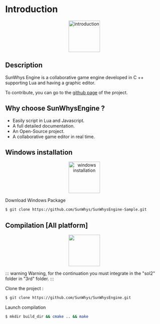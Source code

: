 # Introduction
<p align="center">
  <img alt="introduction" height="100" src="https://cdn.discordapp.com/attachments/698261922700853273/703353528780980609/logo_idee_3_.png">
</p>

## Description
SunWhys Engine is a collaborative game engine developed in C ++ supporting Lua and having a graphic editor.

To contribute, you can go to the [github page](https://github.com/SunWhys/SunWhysEngine) of the project. 

## Why choose SunWhysEngine ?
- Easily script in Lua and Javascript.
- A full detailed documentation.
- An Open-Source project.
- A collaborative game editor in real time.

## Windows installation
<p align="center">
  <img alt="windows installation" height="100" src="https://cdn.1min30.com/wp-content/uploads/2017/04/Symbole-Windows.png">
</p>


Download Windows Package 
 
```bash
$ git clone https://github.com/SunWhys/SunWhysEngine-Sample.git
```

## Compilation [All platform]
<p align="center">
  <img height="100" src="https://github.githubassets.com/images/modules/logos_page/Octocat.png">
</p>

::: warning
Warning, for the continuation you must integrate in the "sol2" folder in "3rd" folder.
:::

Clone the project :

```bash 
$ git clone https://github.com/SunWhys/SunWhysEngine.git
```

Launch compilation
```bash
$ mkdir build_dir && cmake .. && make
```